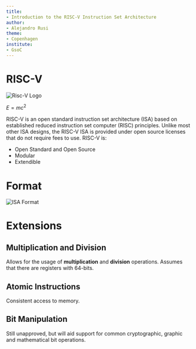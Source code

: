 ```yaml
---
title: 
- Introduction to the RISC-V Instruction Set Architecture
author:
- Alejandro Rusi
theme:
- Copenhagen
institute:
- GsoC
---
```


# RISC-V

![Risc-V Logo](assets/images/logo.png)

$E = mc^2$

RISC-V is an open standard instruction set architecture (ISA) based on established reduced instruction set computer (RISC) principles. Unlike most other ISA designs, the RISC-V ISA is provided under open source licenses that do not require fees to use.
RISC-V is:

- Open Standard and Open Source
- Modular
- Extendible

# Format

![ISA Format](assets/images/format.png)

# Extensions

## Multiplication and Division

Allows for the usage of **multiplication** and **division** operations. Assumes that there are registers with 64-bits.

## Atomic Instructions

Consistent access to memory.

## Bit Manipulation

Still unapproved, but will aid support for common cryptographic, graphic and mathematical bit operations.
